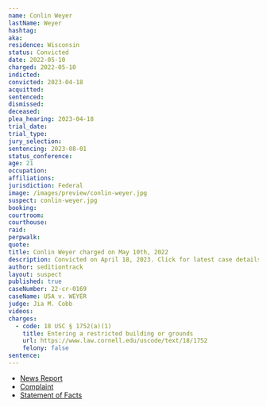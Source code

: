 ```yaml
---
name: Conlin Weyer
lastName: Weyer
hashtag:
aka:
residence: Wisconsin
status: Convicted
date: 2022-05-10
charged: 2022-05-10
indicted:
convicted: 2023-04-18
acquitted:
sentenced:
dismissed:
deceased:
plea_hearing: 2023-04-18
trial_date:
trial_type:
jury_selection:
sentencing: 2023-08-01
status_conference:
age: 21
occupation:
affiliations:
jurisdiction: Federal
image: /images/preview/conlin-weyer.jpg
suspect: conlin-weyer.jpg
booking:
courtroom:
courthouse:
raid:
perpwalk:
quote:
title: Conlin Weyer charged on May 10th, 2022
description: Convicted on April 18, 2023. Click for latest case details.
author: seditiontrack
layout: suspect
published: true
caseNumber: 22-cr-0169
caseName: USA v. WEYER
judge: Jia M. Cobb
videos:
charges:
  - code: 18 USC § 1752(a)(1)
    title: Entering a restricted building or grounds
    url: https://www.law.cornell.edu/uscode/text/18/1752
    felony: false
sentence:
---
```


- [News Report](https://www.wisn.com/article/wisconsin-man-charged-in-capitol-riot/39996062)
- [Complaint](https://www.justice.gov/usao-dc/case-multi-defendant/file/1505816/download)
- [Statement of Facts](https://www.justice.gov/usao-dc/case-multi-defendant/file/1505821/download)
